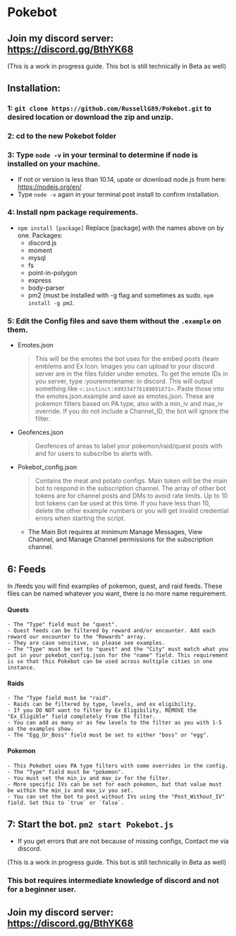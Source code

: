 # Pokebot

## Join my discord server: https://discord.gg/BthYK68

(This is a work in progress guide. This bot is still technically in Beta as well)

## Installation:
### 1: `git clone https://github.com/RussellG89/Pokebot.git` to desired location or download the zip and unzip.

### 2: cd to the new Pokebot folder

### 3: Type `node -v` in your terminal to determine if node is installed on your machine.
  - If not or version is less than 10.14, upate or download node.js from here: https://nodejs.org/en/
  - Type `node -v` again in your terminal post install to confirm installation.
  
### 4: Install npm package requirements.
  - `npm install [package]` Replace [package] with the names above on by one.
    Packages: 
    - discord.js
    - moment
    - mysql
    - fs
    - point-in-polygon
    - express
    - body-parser
    - pm2 (must be installed with -g flag and sometimes as sudo. `npm install -g pm2`.
    
### 5: Edit the Config files and save them without the `.example` on them.
  - Emotes.json
      > This will be the emotes the bot uses for the embed posts (team emblems and Ex Icon. Images you can upload to your discord server are in the files folder under emotes. To get the emote IDs in you server, type \:youremotename: in discord. This will output something like `<:instinct:499334776189091871>`. Paste those into the emotes.json.example and save as emotes.json.
      > These are pokemon filters based on PA type, also with a min_iv and max_iv override. If you do not include a Channel_ID, the bot will ignore the filter. 
  - Geofences.json
      > Geofences of areas to label your pokemon/raid/quest posts with and for users to subscribe to alerts with.
  - Pokebot_config.json
      > Contains the meat and potato configs. Main token will be the main bot to respond in the subscription channel. The array of other bot tokens are for channel posts and DMs to avoid rate limits. Up to 10 bot tokens can be used at this time. If you have less than 10, delete the other example numbers or you will get invalid credential errors when starting the script.
      - The Main Bot requires at minimum Manage Messages, View Channel, and Manage Channel permissions for the subscription channel.
  
## 6: Feeds
  In /feeds you will find examples of pokemon, quest, and raid feeds. These files can be named whatever you want, there is no more name requirement.
  #### Quests
    - The "Type" field must be "quest".
    - Quest feeds can be filtered by reward and/or encounter. Add each reward our encounter to the "Rewards" array.
    - They are case sensitive, so please see examples. 
    - The "Type" must be set to "quest" and the "City" must match what you put in your pokebot_config.json for the "name" field. This requirement is so that this Pokebot can be used across multiple cities in one instance.
    
  #### Raids
    - The "Type field must be "raid".
    - Raids can be filtered by type, levels, and ex eligibility. 
    - If you DO NOT want to filter by Ex Eligibility, REMOVE the "Ex_Eligible" field completely from the filter. 
    - You can add as many or as few levels to the filter as you with 1-5 as the examples show. 
    - The "Egg_Or_Boss" field must be set to either "boss" or "egg".
  
  #### Pokemon
    - This Pokebot uses PA type filters with some overrides in the config.
    - The "Type" field must be "pokemon".
    - You must set the min_iv and max_iv for the filter. 
    - More specific IVs can be set for each pokemon, but that value must be within the min_iv and max_iv you set.
    - You can set the bot to post without IVs using the "Post_Without_IV" field. Set this to `true` or `false`.

## 7: Start the bot. `pm2 start Pokebot.js`
  - If you get errors that are not because of missing configs, Contact me via discord. 

(This is a work in progress guide. This bot is still technically in Beta as well)

### This bot requires intermediate knowledge of discord and not for a beginner user. 
## Join my discord server: https://discord.gg/BthYK68



  
